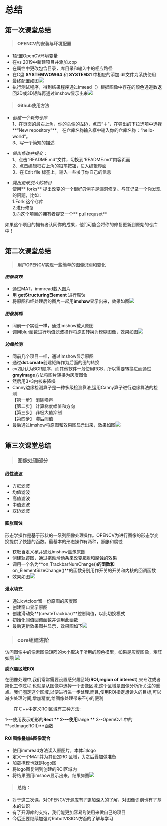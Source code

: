# 总结

## **第一次课堂总结**

>#### OPENCV的安装与环境配置

* 1配置OpenCV环境变量
* 在vs 2019中新建项目并添加.cpp
* 在属性中更改包含目录，库目录和输入中的相应路径
* 在C盘 **SYSTEMWOW64** 和 **SYSTEM31** 中相应的添加.dll文件为系统使用
* 最终配置如图![](1.PNG)
* 执行测试程序，得到结果程序通过imread（）根据图像中存在的颜色通道数返回2D或3D矩阵再通过imshow显示出来![](2.PNG)

> #### Github使用方法

* *创建一个新的仓库*  
1、在页面的最右上角，你的头像的左边，点击“＋”，在弹出的下拉选项中选择**“New repository”**。 在仓库名称输入框中输入你的仓库名称：“hello-world”。  
3、写一个简短的描述  

* *做出修改并提交：*  
1、点击“README.md”文件，切换到“README.md”内容页面  
2、点击编辑框右上角的铅笔按钮，进入编辑界面  
3、在 Edit file 标签上，输入一些关于你自己的信息

* *提出更改别人的项目*  
使用** forks** 提出改变的一个很好的例子是漏洞修复。与其记录一个你发现的问题，比如：  
1.Fork 这个仓库  
2.进行修复  
3.向这个项目的拥有者提交一个** pull requset**

如果这个项目的拥有者认同你的成果，他们可能会将你的修复更新到原始的仓库中！
  #
## **第二次课堂总结**

>#### 用户OPENCV实现一些简单的图像识别和变化
#### *图像腐蚀*  
*  通过MAT，immread载入图片
*  用 **getStructuringElement** 进行腐蚀
*  将原图和经处理后的图片一起用**imshow**显示出来，效果如图![](3.PNG)
#### *图像模糊*
* 同前一个实验一样，通过imshow载入原图
* 调用blur函数进行均值滤波操作将原图转换为模糊图像，效果如图![](4.PNG)  

#### *边缘检测*  
 * 同前几个项目一样，通过imshow显示原图
 * 通过**dst.create**创建矩阵作为后面的图的转换 
 * cv2默认为BGR顺序，而其他软件一般使用RGB，所以需要转换进而通过**grayimage**方法将图片转换为灰度图像
 * 然后用3*3内核来降噪
 * Canny边缘检测算子是一种多级检测算法,运用Canny算子进行边缘算法的检测  
  【第一步】 消除噪声  
  【第二步】 计算梯度幅值和方向  
  【第三步】 非极大值抑制  
  【第四步】 滞后阈值 
* 最后通过imshow将原图和效果图显示出来，效果如图![](5.PNG)
#
## **第三次课堂总结**
>### 图像处理部分

#### **线性滤波**
* 方框滤波
* 均值滤波
* 高值滤波
* 中值滤波
* 双边滤波
#### **膨胀腐蚀**
形态学操作是基于形状的一系列图像处理操作。OPENCV为进行图像的形态学变换提供了快捷的函数。最基本的形态操作有两种，膨胀和腐蚀
* 获取自定义核并通过imshow显示原图
* 创建轨迹图，通过拖动滑动条来改变膨胀和腐蚀的效果
* 调用一个名为**on_TrackbarNumChange()**的函数和**on_ElementSizeChange()**的函数分别用作开关的开关和内核的回调函数
* 效果如图![](6.PNG)
  
#### **漫水填充**
* 通过cvtcloor留一份原图的灰度图
* 创建窗口显示原图
* 创建滑动条**(createTrackbar)**控制阈值，以此切换模式
* 初始化阈值回调函数并调用此函数
* 最后更新效果图并显示，效果图如下![](7.PNG)

>### **core组建进阶**
访问图像中的像素图像矩阵的大小取决于所用的颜色模型，如果是灰度图像，矩阵如图
![](8.PNG)

**感兴趣区域ROI**

在图像处理中,我们常常需要设置感兴趣区域(**ROI,region of interest**),来专注或者简化工作过程.也就是从图像中选择一个图像区域,这个区域是图像分析所关注的重点。我们圈定这个区域,以便进行进一步处理.而且,使用ROI指定想读入的目标,可以减少处理时间,增加精度,给图像处理带来不小的便利

　　在Ｃ++中定义ROI区域有三种方法:

1---使用表示矩形的**Rect  **
2---使用**range ** 
3--OpemCv1.中的**setImageROI()**函数

#### **ROI图像叠加&图像混合**
* 使用immread方法读入原图片，本体和logo
* 定义一个MAT并为其设定ROI区域，为之后叠加做准备
* 加载掩模也就是logo图
* 将logo图复制到创建的ROI区域内
* 将结果图用imshow显示出来，结果如图![](9.PNG)

> #### **总结：**

* 对于这三次课，对OPENCV开源库有了更加深入的了解，对图像识别也有了基本的认识
* 有了开源库的支持，我们能更加容易的使用来做自己的项目
* 今后还要继续加强对RobotVISION方面的了解与学习